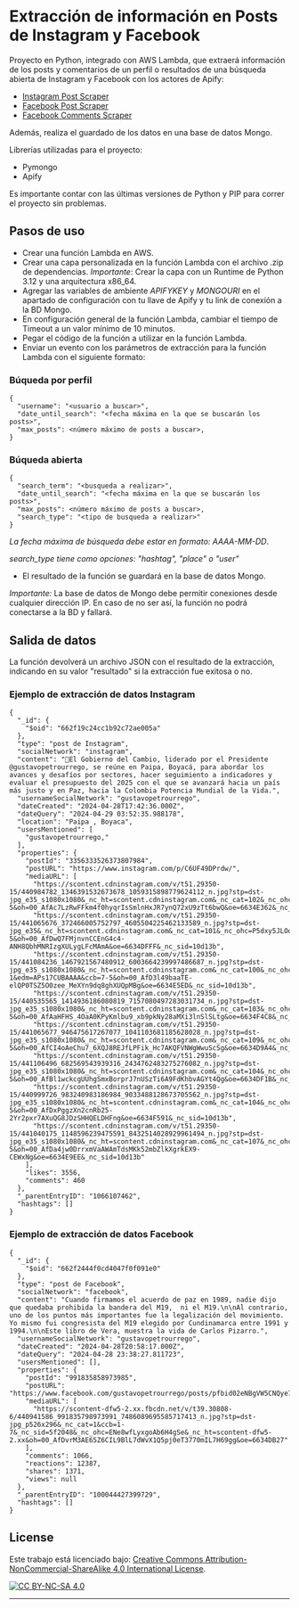 # Extracción de información en Posts de Instagram y Facebook
Proyecto en Python, integrado con AWS Lambda, que extraerá información de los posts y comentarios de un perfil o resultados de una búsqueda abierta de Instagram y Facebook con los actores de Apify:
- [Instagram Post Scraper](https://apify.com/apify/instagram-post-scraper/api/client/python)
- [Facebook Post Scraper](https://apify.com/apify/facebook-posts-scraper)
- [Facebook Comments Scraper](https://apify.com/apify/facebook-comments-scraper)

Además, realiza el guardado de los datos en una base de datos Mongo.

Librerías utilizadas para el proyecto:

- Pymongo
- Apify 

Es importante contar con las últimas versiones de Python y PIP para correr el proyecto sin problemas.

## Pasos de uso

- Crear una función Lambda en AWS.
- Crear una capa personalizada en la función Lambda con el archivo .zip de dependencias. *Importante*: Crear la capa con un Runtime de Python 3.12 y una arquitectura x86_64.
- Agregar las variables de ambiente *APIFYKEY* y *MONGOURI* en el apartado de configuración con tu llave de Apify y tu link de conexión a la BD Mongo.
- En configuración general de la función Lambda, cambiar el tiempo de Timeout a un valor mínimo de 10 minutos.
- Pegar el código de la función a utilizar en la función Lambda.
- Enviar un evento con los parámetros de extracción para la función Lambda con el siguiente formato:

### Búqueda por perfil
```
{
  "username": "<usuario a buscar>",
  "date_until_search": "<fecha máxima en la que se buscarán los posts>", 
  "max_posts": <número máximo de posts a buscar>,
}
```

### Búqueda abierta
```
{
  "search_term": "<busqueda a realizar>",
  "date_until_search": "<fecha máxima en la que se buscarán los posts>", 
  "max_posts": <número máximo de posts a buscar>,
  "search_type": "<tipo de busqueda a realizar>"
}
```

_La fecha máxima de búsqueda debe estar en formato: AAAA-MM-DD_.

_search_type tiene como opciones: "hashtag", "place" o "user"_

- El resultado de la función se guardará en la base de datos Mongo.
  
*Importante:* La base de datos de Mongo debe permitir conexiones desde cualquier dirección IP. En caso de no ser así, la función no podrá conectarse a la BD y fallará.
## Salida de datos

La función devolverá un archivo JSON con el resultado de la extracción, indicando en su valor "resultado" si la extracción fue exitosa o no. 

### Ejemplo de extracción de datos Instagram
```
{
  "_id": {
    "$oid": "662f19c24cc1b92c72ae005a"
  },
  "type": "post de Instagram",
  "socialNetwork": "instagram",
  "content": "🔴El Gobierno del Cambio, liderado por el Presidente @gustavopetrourrego, se reúne en Paipa, Boyacá, para abordar los avances y desafíos por sectores, hacer seguimiento a indicadores y evaluar el presupuesto del 2025 con el que se avanzará hacia un país más justo y en Paz, hacia la Colombia Potencia Mundial de la Vida.",
  "usernameSocialNetwork": "gustavopetrourrego",
  "dateCreated": "2024-04-28T17:42:36.000Z",
  "dateQuery": "2024-04-29 03:52:35.988178",
  "location": "Paipa , Boyaca",
  "usersMentioned": [
    "gustavopetrourrego,"
  ],
  "properties": {
    "postId": "3356333526373807984",
    "postURL": "https://www.instagram.com/p/C6UF49DPrdw/",
    "mediaURL": [
      "https://scontent.cdninstagram.com/v/t51.29350-15/440984782_1346391532673678_1059315898779624112_n.jpg?stp=dst-jpg_e35_s1080x1080&_nc_ht=scontent.cdninstagram.com&_nc_cat=102&_nc_ohc=UFwwnB_mcC8Q7kNvgGYAmCE&edm=APs17CUBAAAA&ccb=7-5&oh=00_AfAc7LzRwFFkm4f0hyqrIsSmlnHxJR7ynQ72xU9zTt6bwQ&oe=6634E362&_nc_sid=10d13b",
      "https://scontent.cdninstagram.com/v/t51.29350-15/441065676_372466005752797_4605504225462133589_n.jpg?stp=dst-jpg_e35&_nc_ht=scontent.cdninstagram.com&_nc_cat=101&_nc_ohc=P5dxy5JLOqQQ7kNvgHzIeY1&edm=APs17CUBAAAA&ccb=7-5&oh=00_AfDwQ7FMjnvnCCEnG4c4-ANH8QbhMNRIzgXULygLFcMAmA&oe=6634DFFF&_nc_sid=10d13b",
      "https://scontent.cdninstagram.com/v/t51.29350-15/441084236_1467921567480912_6003664239997486687_n.jpg?stp=dst-jpg_e35_s1080x1080&_nc_ht=scontent.cdninstagram.com&_nc_cat=100&_nc_ohc=8lXVBa57CJIQ7kNvgFTEd-1&edm=APs17CUBAAAA&ccb=7-5&oh=00_AfD3l49baaTE-elQP0TSZ5O0zee_MeXYn9dq8ghXUQpMBg&oe=6634E5ED&_nc_sid=10d13b",
      "https://scontent.cdninstagram.com/v/t51.29350-15/440535565_1414936186080819_7157080497283031734_n.jpg?stp=dst-jpg_e35_s1080x1080&_nc_ht=scontent.cdninstagram.com&_nc_cat=103&_nc_ohc=7eLz2RfbZlIQ7kNvgEJScnM&edm=APs17CUBAAAA&ccb=7-5&oh=00_AfAaHFHS_4OaA0KPyKmlbu9_xb9pkNy28aMXi3lnSlSLtg&oe=6634F4C8&_nc_sid=10d13b",
      "https://scontent.cdninstagram.com/v/t51.29350-15/441065677_946475617267077_1041103681185628028_n.jpg?stp=dst-jpg_e35_s1080x1080&_nc_ht=scontent.cdninstagram.com&_nc_cat=109&_nc_ohc=KeXyJ0WawAcQ7kNvgHQCwBf&edm=APs17CUBAAAA&ccb=7-5&oh=00_AfCI4oAeChu7_6XQJ8REJfLPFik_Hc7AKQFVNWgWwuScSg&oe=6634D9A4&_nc_sid=10d13b",
      "https://scontent.cdninstagram.com/v/t51.29350-15/441106496_682569543939316_2434762483275276082_n.jpg?stp=dst-jpg_e35_s1080x1080&_nc_ht=scontent.cdninstagram.com&_nc_cat=104&_nc_ohc=hobE66CxjCEQ7kNvgGHhXkM&edm=APs17CUBAAAA&ccb=7-5&oh=00_AfBl1wckcgUUhgSmxBorprJ7nUSzTi6A9FdKhbvAGYt4Qg&oe=6634DF1B&_nc_sid=10d13b",
      "https://scontent.cdninstagram.com/v/t51.29350-15/440999726_983240983186984_9033488128673705562_n.jpg?stp=dst-jpg_e35_s1080x1080&_nc_ht=scontent.cdninstagram.com&_nc_cat=104&_nc_ohc=AATy05JBOJQQ7kNvgHjIcLp&edm=APs17CUBAAAA&ccb=7-5&oh=00_AfDxPggzXn2cnRb25-2Yr2pxr7AXuQG8JDzSHHQELDHFng&oe=6634F591&_nc_sid=10d13b",
      "https://scontent.cdninstagram.com/v/t51.29350-15/441040175_1148596239475591_8432514028929961494_n.jpg?stp=dst-jpg_e35_s1080x1080&_nc_ht=scontent.cdninstagram.com&_nc_cat=107&_nc_ohc=RGy4LptudhEQ7kNvgEdhSEc&edm=APs17CUBAAAA&ccb=7-5&oh=00_AfDa4jw0DrrxmVaAWAmTdsMKk52mbZlkXgrkEX9-CEWxNg&oe=6634E9EE&_nc_sid=10d13b"
    ],
    "likes": 3556,
    "comments": 460
  },
  "_parentEntryID": "1066107462",
  "hashtags": []
}
```

### Ejemplo de extracción de datos Facebook
```
{
  "_id": {
    "$oid": "662f2444f0cd4047f0f091e0"
  },
  "type": "post de Facebook",
  "socialNetwork": "facebook",
  "content": "Cuando firmamos el acuerdo de paz en 1989, nadie dijo que quedaba prohibida la bandera del M19,  ni el M19.\n\nAl contrario, uno de los puntos más importantes fue la legalización del movimiento. Yo mismo fui congresista del M19 elegido por Cundinamarca entre 1991 y 1994.\n\nEste libro de Vera, muestra la vida de Carlos Pizarro.",
  "usernameSocialNetwork": "gustavopetrourrego",
  "dateCreated": "2024-04-28T20:58:17.000Z",
  "dateQuery": "2024-04-28 23:38:27.811723",
  "usersMentioned": [],
  "properties": {
    "postId": "991835858973985",
    "postURL": "https://www.facebook.com/gustavopetrourrego/posts/pfbid02eNBgVW5CNQye7xxQxWciq9Pw2jFSSbYAojJpHbnPCbFsJSEkbCus7AV157Ngtd87l",
    "mediaURL": [
      "https://scontent-dfw5-2.xx.fbcdn.net/v/t39.30808-6/440941586_991835798973991_7486089695585717413_n.jpg?stp=dst-jpg_p526x296&_nc_cat=1&ccb=1-7&_nc_sid=5f2048&_nc_ohc=ENe8wfLyxgoAb6H4gSe&_nc_ht=scontent-dfw5-2.xx&oh=00_AfDvrM3AE65Z6CIL9BlL7dWvX1Q5pj0eT3770mIL7H69gg&oe=6634DB27"
    ],
    "comments": 1066,
    "reactions": 12387,
    "shares": 1371,
    "views": null
  },
  "_parentEntryID": "100044427399729",
  "hashtags": []
}
```

## License

Este trabajo está licenciado bajo: [Creative Commons Attribution-NonCommercial-ShareAlike 4.0 International License][cc-by-nc-sa].

[![CC BY-NC-SA 4.0][cc-by-nc-sa-image]][cc-by-nc-sa]

[cc-by-nc-sa]: http://creativecommons.org/licenses/by-nc-sa/4.0/
[cc-by-nc-sa-image]: https://licensebuttons.net/l/by-nc-sa/4.0/88x31.png
[cc-by-nc-sa-shield]: https://img.shields.io/badge/License-CC%20BY--NC--SA%204.0-lightgrey.svg

****
